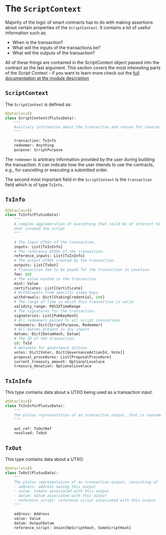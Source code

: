 # The `ScriptContext`

Majority of the logic of smart contracts has to do with making assertions about certain properties of the `ScriptContext`.
It contains a lot of useful information such as:

- When is the transaction?
- What will the inputs of the transactions be?
- What will the outputs of the transaction?

All of these things are contained in the ScriptContext object passed into the contract as the last argument.
This section covers the most interesting parts of the Script Context - if you want to learn more check out the [full documentation at the module description](https://opshin.opshin.dev/opshin/ledger/api_v2.html)


## `ScriptContext`

The `ScriptContext` is defined as:

```python
@dataclass()
class ScriptContext(PlutusData):
    """
    Auxiliary information about the transaction and reason for invocation of the called script.
    """

    transaction: TxInfo
    redeemer: Anything
    purpose: ScriptPurpose

```

The `redeemer` is arbitrary information provided by the user during building the transaction. It can indicate how the user intends to use the contracts, e.g., for cancelling or executing a submitted order.

The second most important field in the `ScriptContext` is the `transaction` field which is of type `TxInfo`.

## `TxInfo`

```python
@dataclass()
class TxInfo(PlutusData):
    """
    A complex agglomeration of everything that could be of interest to the executed script, regarding the transaction
    that invoked the script
    """

    # The input UTXOs of the transaction.
    inputs: List[TxInInfo]
    # The reference UTXOs of the transaction.
    reference_inputs: List[TxInInfo]
    # The output UTXOs created by the transaction.
    outputs: List[TxOut]
    # Transaction fee to be payed for the transaction in Lovelace.
    fee: int
    # The value minted in the transaction.
    mint: Value
    certificates: List[Certificate]
    # Withdrawals from specific stake keys
    withdrawals: Dict[StakingCredential, int]
    # The range of time in which this transaction is valid
    validity_range: POSIXTimeRange
    # The signatures for the transaction.
    signatories: List[PubKeyHash]
    # All redeemers passed to all script invocations
    redeemers: Dict[ScriptPurpose, Redeemer]
    # All datums present in any inputs
    datums: Dict[DatumHash, Datum]
    # The ID of the transaction.
    id: TxId
    # metadata for governance actions
    votes: Dict[Voter, Dict[GovernanceActionId, Vote]]
    proposal_procedures: List[ProposalProcedure]
    current_treasury_amount: OptionalLovelace
    treasury_donation: OptionalLovelace
```

## `TxInInfo`

This type contains data about a UTXO being used as a transaction input.

```python
@dataclass()
class TxInInfo(PlutusData):
    """
    The plutus representation of an transaction output, that is consumed by the transaction.
    """

    out_ref: TxOutRef
    resolved: TxOut
```

## `TxOut`

This type contains data about a UTXO.

```python
@dataclass()
class TxOut(PlutusData):
    """
    The plutus representation of an transaction output, consisting of
    - address: address owning this output
    - value: tokens associated with this output
    - datum: datum associated with this output
    - reference_script: reference script associated with this output
    """

    address: Address
    value: Value
    datum: OutputDatum
    reference_script: Union[NoScriptHash, SomeScriptHash]
```
